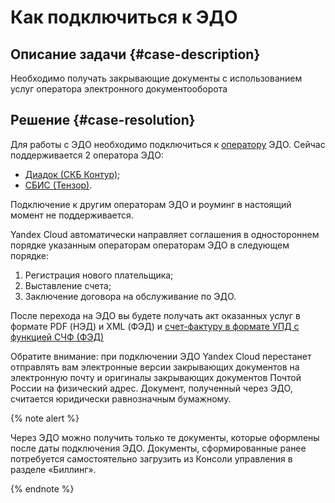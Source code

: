 # Как подключиться к ЭДО


## Описание задачи {#case-description}

Необходимо получать закрывающие документы с использованием услуг оператора электронного документооборота

## Решение {#case-resolution}

Для работы с ЭДО необходимо подключиться к [оператору](../../../billing/concepts/edo.md#operator) ЭДО.
Сейчас поддерживается 2 оператора ЭДО:

* [Диадок (СКБ Контур)](https://promo.diadoc.ru/yandexfd?p=z05983&utm_abtest=order-lightbox);
* [СБИС (Тензор)](https://sbis.ru/edo/telecoms/yandex).

Подключение к другим операторам ЭДО и роуминг в настоящий момент не поддерживается.

Yandex Cloud автоматически направляет соглашения в одностороннем порядке указанным операторам операторам ЭДО в следующем порядке:

1. Регистрация нового плательщика;
2. Выставление счета;
3. Заключение договора на обслуживание по ЭДО.

После перехода на ЭДО вы будете получать акт оказанных услуг в формате PDF (НЭД) и XML (ФЭД) и [счет-фактуру в формате УПД с функцией СЧФ (ФЭД)](../../..//billing/concepts/edo.md#document)

Обратите внимание: при подключении ЭДО Yandex Cloud перестанет отправлять вам электронные версии закрывающих документов на электронную почту и оригиналы закрывающих документов Почтой России на физический адрес.
Документ, полученный через ЭДО, считается юридически равнозначным бумажному.

{% note alert %}

Через ЭДО можно получить только те документы, которые оформлены после даты подключения ЭДО.
Документы, сформированные ранее потребуется самостоятельно загрузить из Консоли управления в разделе «Биллинг».

{% endnote %}